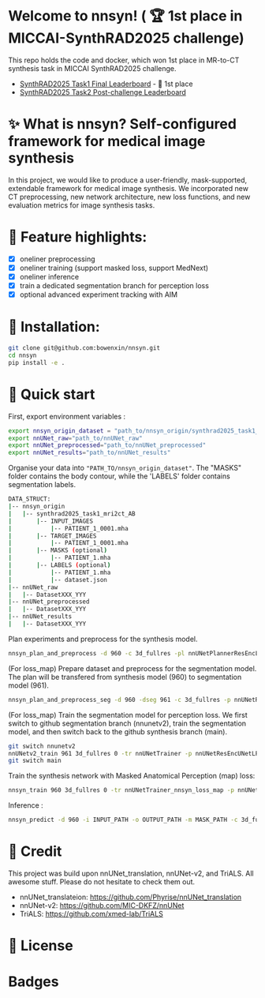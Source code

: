 # Welcome to nnsyn! ( 🏆 1st place in MICCAI-SynthRAD2025 challenge)
This repo holds the code and docker, which won 1st place in MR-to-CT synthesis task in MICCAI SynthRAD2025 challenge. 
- [SynthRAD2025 Task1 Final Leaderboard](https://synthrad2025.grand-challenge.org/evaluation/test-task-1-mri/leaderboard/) - 🥇 1st place
- [SynthRAD2025 Task2 Post-challenge Leaderboard](https://synthrad2025.grand-challenge.org/evaluation/post-challenge-task-2-cbct/leaderboard/)

# ✨ What is nnsyn? Self-configured framework for medical image synthesis
In this project, we would like to produce a user-friendly, mask-supported, extendable framework for medical image synthesis. We incorporated new CT preprocessing, new network architecture, new loss functions, and new evaluation metrics for image synthesis tasks. 

# 🌟 Feature highlights:
- [x] oneliner preprocessing
- [x] oneliner training (support masked loss, support MedNext)
- [x] oneliner inference
- [x] train a dedicated segmentation branch for perception loss
- [x] optional advanced experiment tracking with AIM
<!-- - [ ] oneliner evaluation -->


# 🚀 Installation:
```bash
git clone git@github.com:bowenxin/nnsyn.git
cd nnsyn
pip install -e .
```

# 📄 Quick start


First, export environment variables :
```bash
export nnsyn_origin_dataset = "path_to/nnsyn_origin/synthrad2025_task1_mri2ct_AB"
export nnUNet_raw="path_to/nnUNet_raw"
export nnUNet_preprocessed="path_to/nnUNet_preprocessed"
export nnUNet_results="path_to/nnUNet_results"
```

Organise your data into ```"PATH_TO/nnsyn_origin_dataset"```. The "MASKS" folder contains the body contour, while the 'LABELS' folder contains segmentation labels.
```bash
DATA_STRUCT:
|-- nnsyn_origin
|   |-- synthrad2025_task1_mri2ct_AB
|       |-- INPUT_IMAGES
|           |-- PATIENT_1_0001.mha
|       |-- TARGET_IMAGES
|           |-- PATIENT_1_0001.mha
|       |-- MASKS (optional)
|           |-- PATIENT_1.mha
|       |-- LABELS (optional)
|           |-- PATIENT_1.mha
|           |-- dataset.json
|-- nnUNet_raw
|   |-- DatasetXXX_YYY
|-- nnUNet_preprocessed
|   |-- DatasetXXX_YYY
|-- nnUNet_results
|   |-- DatasetXXX_YYY
```

Plan experiments and preprocess for the synthesis model. 
```bash
nnsyn_plan_and_preprocess -d 960 -c 3d_fullres -pl nnUNetPlannerResEncL -p nnUNetResEncUNetLPlans  --preprocessing_input MR --preprocessing_target CT 
```

(For loss_map) Prepare dataset and preprocess for the segmentation model. The plan will be transfered from synthesis model (960) to segmentation model (961). 
```bash
nnsyn_plan_and_preprocess_seg -d 960 -dseg 961 -c 3d_fullres -p nnUNetResEncUNetLPlans
```

(For loss_map) Train the segmentation model for perception loss. We first switch to github segmentation branch (nnunetv2), train the segmentation model, and then switch back to the github synthesis branch (main). 
```bash
git switch nnunetv2
nnUNetv2_train 961 3d_fullres 0 -tr nnUNetTrainer -p nnUNetResEncUNetLPlans_Dataset960 --c
git switch main
``` 

Train the synthesis network with Masked Anatomical Perception (map) loss: 
```bash
nnsyn_train 960 3d_fullres 0 -tr nnUNetTrainer_nnsyn_loss_map -p nnUNetResEncUNetLPlans
```

Inference :
```bash
nnsyn_predict -d 960 -i INPUT_PATH -o OUTPUT_PATH -m MASK_PATH -c 3d_fullres -p nnUNetResEncUNetLPlans -tr nnUNetTrainer_nnsyn_loss_map -f 0
```

<!-- # Citation

Along with the original nnUNet paper :

    Isensee, F., Jaeger, P. F., Kohl, S. A., Petersen, J., & Maier-Hein, K. H. (2021). nnU-Net: a self-configuring 
    method for deep learning-based biomedical image segmentation. Nature methods, 18(2), 203-211. -->
    
# 🤝 Credit
This project was build upon nnUNet_translation, nnUNet-v2, and TriALS. All awesome stuff. Please do not hesitate to check them out. 
- nnUNet_translateion: https://github.com/Phyrise/nnUNet_translation
- nnUNet-v2: https://github.com/MIC-DKFZ/nnUNet
- TriALS: https://github.com/xmed-lab/TriALS

# 📜 License

# Badges
